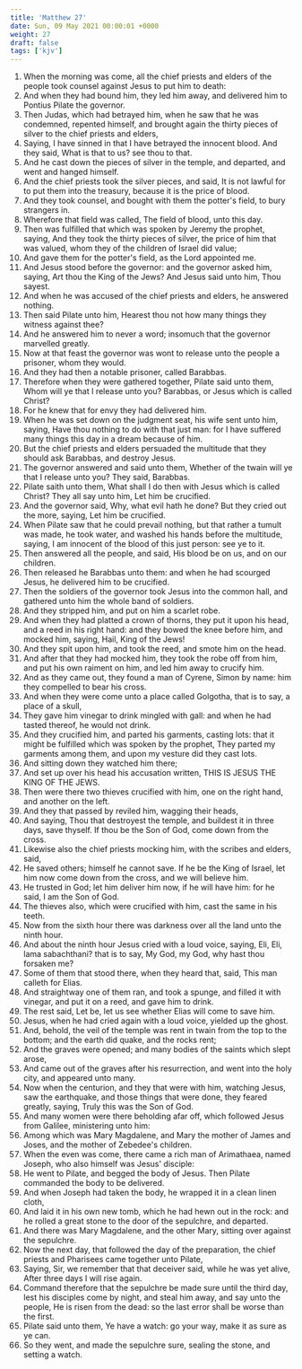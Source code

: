 ```yaml
---
title: 'Matthew 27'
date: Sun, 09 May 2021 00:00:01 +0000
weight: 27
draft: false
tags: ['kjv'] 
---
```


1. When the morning was come, all the chief priests and elders of the people took counsel against Jesus to put him to death:
2. And when they had bound him, they led him away, and delivered him to Pontius Pilate the governor.
3. Then Judas, which had betrayed him, when he saw that he was condemned, repented himself, and brought again the thirty pieces of silver to the chief priests and elders,
4. Saying, I have sinned in that I have betrayed the innocent blood. And they said, What is that to us? see thou to that.
5. And he cast down the pieces of silver in the temple, and departed, and went and hanged himself.
6. And the chief priests took the silver pieces, and said, It is not lawful for to put them into the treasury, because it is the price of blood.
7. And they took counsel, and bought with them the potter's field, to bury strangers in.
8. Wherefore that field was called, The field of blood, unto this day.
9. Then was fulfilled that which was spoken by Jeremy the prophet, saying, And they took the thirty pieces of silver, the price of him that was valued, whom they of the children of Israel did value;
10. And gave them for the potter's field, as the Lord appointed me.
11. And Jesus stood before the governor: and the governor asked him, saying, Art thou the King of the Jews? And Jesus said unto him, Thou sayest.
12. And when he was accused of the chief priests and elders, he answered nothing.
13. Then said Pilate unto him, Hearest thou not how many things they witness against thee?
14. And he answered him to never a word; insomuch that the governor marvelled greatly.
15. Now at that feast the governor was wont to release unto the people a prisoner, whom they would.
16. And they had then a notable prisoner, called Barabbas.
17. Therefore when they were gathered together, Pilate said unto them, Whom will ye that I release unto you? Barabbas, or Jesus which is called Christ?
18. For he knew that for envy they had delivered him.
19. When he was set down on the judgment seat, his wife sent unto him, saying, Have thou nothing to do with that just man: for I have suffered many things this day in a dream because of him.
20. But the chief priests and elders persuaded the multitude that they should ask Barabbas, and destroy Jesus.
21. The governor answered and said unto them, Whether of the twain will ye that I release unto you? They said, Barabbas.
22. Pilate saith unto them, What shall I do then with Jesus which is called Christ? They all say unto him, Let him be crucified.
23. And the governor said, Why, what evil hath he done? But they cried out the more, saying, Let him be crucified.
24. When Pilate saw that he could prevail nothing, but that rather a tumult was made, he took water, and washed his hands before the multitude, saying, I am innocent of the blood of this just person: see ye to it.
25. Then answered all the people, and said, His blood be on us, and on our children.
26. Then released he Barabbas unto them: and when he had scourged Jesus, he delivered him to be crucified.
27. Then the soldiers of the governor took Jesus into the common hall, and gathered unto him the whole band of soldiers.
28. And they stripped him, and put on him a scarlet robe.
29. And when they had platted a crown of thorns, they put it upon his head, and a reed in his right hand: and they bowed the knee before him, and mocked him, saying, Hail, King of the Jews!
30. And they spit upon him, and took the reed, and smote him on the head.
31. And after that they had mocked him, they took the robe off from him, and put his own raiment on him, and led him away to crucify him.
32. And as they came out, they found a man of Cyrene, Simon by name: him they compelled to bear his cross.
33. And when they were come unto a place called Golgotha, that is to say, a place of a skull,
34. They gave him vinegar to drink mingled with gall: and when he had tasted thereof, he would not drink.
35. And they crucified him, and parted his garments, casting lots: that it might be fulfilled which was spoken by the prophet, They parted my garments among them, and upon my vesture did they cast lots.
36. And sitting down they watched him there;
37. And set up over his head his accusation written, THIS IS JESUS THE KING OF THE JEWS.
38. Then were there two thieves crucified with him, one on the right hand, and another on the left.
39. And they that passed by reviled him, wagging their heads,
40. And saying, Thou that destroyest the temple, and buildest it in three days, save thyself. If thou be the Son of God, come down from the cross.
41. Likewise also the chief priests mocking him, with the scribes and elders, said,
42. He saved others; himself he cannot save. If he be the King of Israel, let him now come down from the cross, and we will believe him.
43. He trusted in God; let him deliver him now, if he will have him: for he said, I am the Son of God.
44. The thieves also, which were crucified with him, cast the same in his teeth.
45. Now from the sixth hour there was darkness over all the land unto the ninth hour.
46. And about the ninth hour Jesus cried with a loud voice, saying, Eli, Eli, lama sabachthani? that is to say, My God, my God, why hast thou forsaken me?
47. Some of them that stood there, when they heard that, said, This man calleth for Elias.
48. And straightway one of them ran, and took a spunge, and filled it with vinegar, and put it on a reed, and gave him to drink.
49. The rest said, Let be, let us see whether Elias will come to save him.
50. Jesus, when he had cried again with a loud voice, yielded up the ghost.
51. And, behold, the veil of the temple was rent in twain from the top to the bottom; and the earth did quake, and the rocks rent;
52. And the graves were opened; and many bodies of the saints which slept arose,
53. And came out of the graves after his resurrection, and went into the holy city, and appeared unto many.
54. Now when the centurion, and they that were with him, watching Jesus, saw the earthquake, and those things that were done, they feared greatly, saying, Truly this was the Son of God.
55. And many women were there beholding afar off, which followed Jesus from Galilee, ministering unto him:
56. Among which was Mary Magdalene, and Mary the mother of James and Joses, and the mother of Zebedee's children.
57. When the even was come, there came a rich man of Arimathaea, named Joseph, who also himself was Jesus' disciple:
58. He went to Pilate, and begged the body of Jesus. Then Pilate commanded the body to be delivered.
59. And when Joseph had taken the body, he wrapped it in a clean linen cloth,
60. And laid it in his own new tomb, which he had hewn out in the rock: and he rolled a great stone to the door of the sepulchre, and departed.
61. And there was Mary Magdalene, and the other Mary, sitting over against the sepulchre.
62. Now the next day, that followed the day of the preparation, the chief priests and Pharisees came together unto Pilate,
63. Saying, Sir, we remember that that deceiver said, while he was yet alive, After three days I will rise again.
64. Command therefore that the sepulchre be made sure until the third day, lest his disciples come by night, and steal him away, and say unto the people, He is risen from the dead: so the last error shall be worse than the first.
65. Pilate said unto them, Ye have a watch: go your way, make it as sure as ye can.
66. So they went, and made the sepulchre sure, sealing the stone, and setting a watch.
